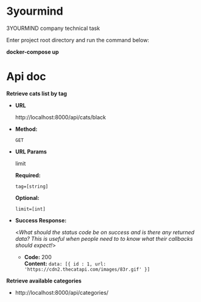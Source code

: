 # 3yourmind
3YOURMIND company technical task

Enter project root directory and run the command below:

<b>docker-compose up</b>


# Api doc

<b>Retrieve cats list by tag</b>

* **URL**

  http://localhost:8000/api/cats/black

* **Method:**

  `GET`
  
*  **URL Params**

   limit

   **Required:**
 
   `tag=[string]`
   
   **Optional:**
 
   `limit=[int]`

* **Success Response:**
  
  <_What should the status code be on success and is there any returned data? This is useful when people need to to know what their callbacks should expect!_>

  * **Code:** 200 <br />
    **Content:** `data: [{ id : 1, url: 'https://cdn2.thecatapi.com/images/83r.gif' }]`

<b>Retrieve available categories</b>
  - http://localhost:8000/api/categories/
